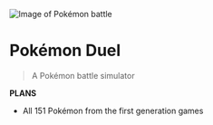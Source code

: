 ![Image of Pokémon battle](https://i.imgur.com/NI48KoJ.png)

# Pokémon Duel

> A Pokémon battle simulator

**PLANS**

- All 151 Pokémon from the first generation games